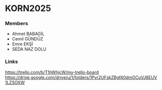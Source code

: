 # KORN2025

### Members
- Ahmet BABAGİL
- Cemil GÜNDÜZ
- Emre EKŞİ
- SEDA NAZ DOLU

### Links
https://trello.com/b/T1hWhjcW/my-trello-board
https://drive.google.com/drive/u/1/folders/1Pvr2UFskZBgf40dmGCuVJ8EUV1LZSOXW
